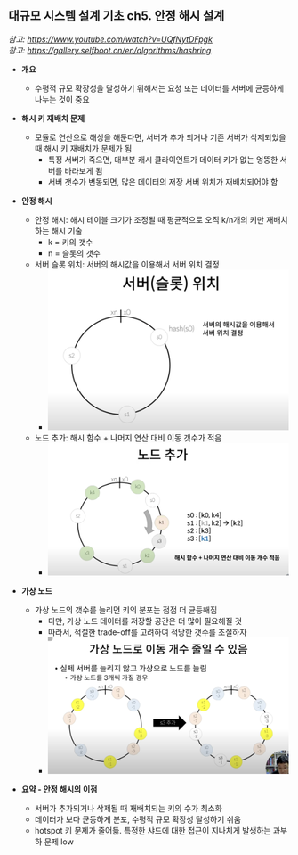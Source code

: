 ## 대규모 시스템 설계 기초 ch5. 안정 해시 설계
*참고: https://www.youtube.com/watch?v=UQfNytDFpgk*  
*참고: https://gallery.selfboot.cn/en/algorithms/hashring*  
- **개요**
  - 수평적 규모 확장성을 달성하기 위해서는 요청 또는 데이터를 서버에 균등하게 나누는 것이 중요

- **해시 키 재배치 문제**
  - 모듈로 연산으로 해싱을 해둔다면, 서버가 추가 되거나 기존 서버가 삭제되었을 때 해시 키 재배치가 문제가 됨
    - 특정 서버가 죽으면, 대부분 캐시 클라이언트가 데이터 키가 없는 엉뚱한 서버를 바라보게 됨
    - 서버 갯수가 변동되면, 많은 데이터의 저장 서버 위치가 재배치되어야 함

- **안정 해시**
  - 안정 해시: 해시 테이블 크기가 조정될 때 평균적으로 오직 k/n개의 키만 재배치하는 해시 기술
    - k = 키의 갯수
    - n = 슬롯의 갯수
  - 서버 슬롯 위치: 서버의 해시값을 이용해서 서버 위치 결정
    - ![](https://raw.githubusercontent.com/joelonsw/TIL/refs/heads/master/images/2025-07-14-슬롯위치.png)
  - 노드 추가: 해시 함수 + 나머지 연산 대비 이동 갯수가 적음
    - ![](https://raw.githubusercontent.com/joelonsw/TIL/refs/heads/master/images/2025-07-14-노드추가.png)

- **가상 노드**
  - 가상 노드의 갯수를 늘리면 키의 분포는 점점 더 균등해짐
    - 다만, 가상 노드 데이터를 저장할 공간은 더 많이 필요해질 것
    - 따라서, 적절한 trade-off를 고려하여 적당한 갯수를 조절하자
    - ![](https://raw.githubusercontent.com/joelonsw/TIL/refs/heads/master/images/2025-07-14-가상노드.png)

- **요약 - 안정 해시의 이점**
  - 서버가 추가되거나 삭제될 때 재배치되는 키의 수가 최소화
  - 데이터가 보다 균등하게 분포, 수평적 규모 확장성 달성하기 쉬움
  - hotspot 키 문제가 줄어듦. 특정한 샤드에 대한 접근이 지나치게 발생하는 과부하 문제 low
